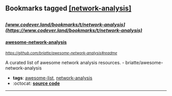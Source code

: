 ## Bookmarks tagged [[network-analysis]](https://www.codever.land/search?q=[network-analysis])

_<sup><sup>[www.codever.land/bookmarks/t/network-analysis](https://www.codever.land/bookmarks/t/network-analysis)</sup></sup>_
---
#### [awesome-network-analysis](https://github.com/briatte/awesome-network-analysis#readme)
_<sup>https://github.com/briatte/awesome-network-analysis#readme</sup>_

A curated list of awesome network analysis resources. - briatte/awesome-network-analysis
* **tags**: [awesome-list](../tagged/awesome-list.md), [network-analysis](../tagged/network-analysis.md)
* :octocat: **[source code](https://github.com/briatte/awesome-network-analysis#readme)**
---
